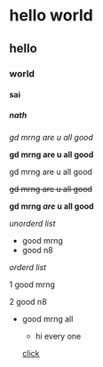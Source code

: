 # hello world
## hello
### world
#### sai
##### nath
*gd mrng are u all good*

**gd mrng are u all good**

gd mrng are u all good

~~gd mrng are u all good~~

**gd mrng _are_ u all good**

*unorderd list*
- good mrng
- good n8

*orderd list*

1 good mrng

2 good n8

- good mrng all

  - hi every one
  
  [click](https://www.google.com/)
